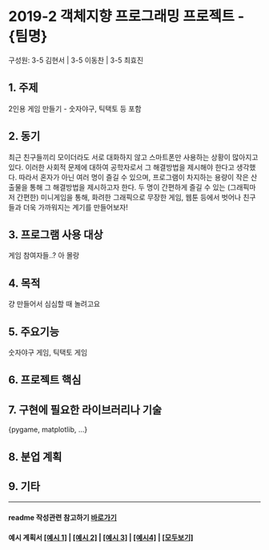 # 2019-2 객체지향 프로그래밍 프로젝트 - **{팀명}**
구성원: 3-5 김현서 | 3-5 이동찬 | 3-5 최효진

## 1. 주제
2인용 게임 만들기 - 숫자야구, 틱택토 등 포함

## 2. 동기
최근 친구들끼리 모이더라도 서로 대화하지 않고 스마트폰만 사용하는 상황이 많아지고 있다. 이러한 사회적 문제에 대하여 공학자로서 그 해결방법을 제시해야 한다고 생각했다. 따라서 혼자가 아닌 여러 명이 즐길 수 있으며, 프로그램이 차지하는 용량이 작은 산출물을 통해 그 해결방법을 제시하고자 한다.
두 명이 간편하게 즐길 수 있는 (그래픽마저 간편한) 미니게임을 통해, 화려한 그래픽으로 무장한 게임, 웹툰 등에서 벗어나 친구들과 더욱 가까워지는 계기를 만들어보자!

## 3. 프로그램 사용 대상
게임 참여자들..? 아 몰랑

## 4. 목적
걍 만들어서 심심할 때 놀려고요

## 5. 주요기능
숫자야구 게임, 틱택토 게임

## 6. 프로젝트 핵심


## 7. 구현에 필요한 라이브러리나 기술
{pygame, matplotlib,  ...}

## 8. **분업 계획**


## 9. 기타

<hr>

#### readme 작성관련 참고하기 [바로가기](https://heropy.blog/2017/09/30/markdown/)

#### 예시 계획서 [[예시 1]](https://docs.google.com/document/d/1hcuGhTtmiTUxuBtr3O6ffrSMahKNhEj33woE02V-84U/edit?usp=sharing) | [[예시 2]](https://docs.google.com/document/d/1FmxTZvmrroOW4uZ34Xfyyk9ejrQNx6gtsB6k7zOvHYE/edit?usp=sharing) | [[예시 3]](https://github.com/goldmango328/2018-OOP-Python-Light) | [[예시4]](https://github.com/ssy05468/2018-OOP-Python-lightbulb) | [[모두보기]](https://github.com/kadragon/oop_project_ex/network/members)
